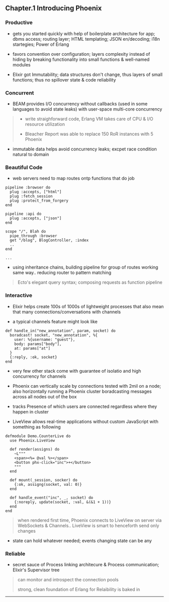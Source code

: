
## Chapter.1 Introducing Phoenix

### Productive

* gets you started quickly with help of boilerplate architecture for app; dbms access; routing layer; HTML templating; JSON en/decoding; i18n startegies; Power of Erlang

* favors convention over configuration; layers complexity instead of hiding by breaking functionality into small functions & well-named modules

* Elixir got Immutability; data structures don't change, thus layers of small functions; thus no spillover state & code reliability


### Concurrent

* BEAM provides I/O concurrency without callbacks (used in some languages to avoid state leaks) with user-space multi-core concurrency

> * write straighforward code, Erlang VM takes care of CPU & I/O resource utilization
>
> * Bleacher Report was able to replace 150 RoR instances with 5 Phoenix

* immutable data helps avoid concurrency leaks; excpet race condition natural to domain

### Beautiful Code

* web servers need to map routes ontp functions that do job

```
pipeline :browser do
  plug :accepts, ["html"]
  plug :fetch_session
  plug :protect_from_forgery
end

pipeline :api do
  plug :accepts, ["json"]
end

scope "/", Blah do
  pipe_through :browser
  get "/blog", BlogController, :index
  ..
end

...
```

* using inheritance chains, building pipeline for group of routes working same way.. reducing router to pattern matching

> Ecto's elegant query syntax; composing requests as function pipeline


### Interactive

* Elixir helps create 100s of 1000s of lightweight processes that also mean that many connections/conversations with channels

* a typical channels feature might look like

```
def handle_in("new_annotation", param, socket) do
  boradcast! socket, "new_annotation", %{
    user: %{username: "guest"},
    body: params["body"],
    at: params["at"]
  }
  {:reply, :ok, socket}
end
```

* very few other stack come with guarantee of isolatio and high concurrency for channels

* Phoenix can vertically scale by connections tested with 2mil on a node; also horizontally running a Phoenix cluster boradcasting messages across all nodes out of the box

* tracks Presence of which users are connected regardless where they happen in cluster

* LiveView allows real-time applications without custom JavaScript with something as following

```
defmodule Demo.CounterLive do
  use Phoenix.LiveView

  def render(assigns) do
    ~L"""
    <span><%= @val %></span>
    <button phx-click="inc">+</button>
    """
  end

  def mount(_session, socker) do
    {:ok, assigng(socket, val: 0)}
  end

  def handle_event("inc", _, socket) do
    {:noreply, update(socket, :val, &(&1 + 1))}
  end
end
```

> when rendered first time, Phoenix connects to LiveView on server via WebSockets & Channels.. LiveView is smart to henceforth send only changes

* state can hold whatever needed; events changing state can be any


### Reliable

* secret sauce of Process linking architecure & Process communication; Elixir's Supervisor tree

> can monitor and introspect the connection pools
>
> strong, clean foundation of Erlang for Relaibility is baked in

---

